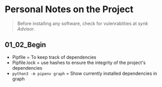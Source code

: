 # Personal Notes on the Project

> Before installing any software, check for vulenrablities at *synk Advisor*.

## 01_02_Begin

- Pipfile = To keep track of dependencies
- Pipfile.lock = use hashes to ensure the integrity of the project's dependencies
- ``` python3 -m pipenv graph ``` = Show currently installed dependencies in graph


